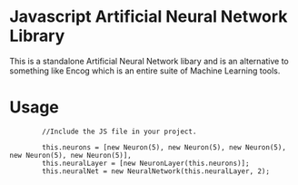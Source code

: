 # Javascript Artificial Neural Network Library

This is a standalone Artificial Neural Network libary and is an alternative to something like Encog 
which is an entire suite of Machine Learning tools.

# Usage
```
		//Include the JS file in your project.
		
		this.neurons = [new Neuron(5), new Neuron(5), new Neuron(5), new Neuron(5), new Neuron(5)],
		this.neuralLayer = [new NeuronLayer(this.neurons)];
		this.neuralNet = new NeuralNetwork(this.neuralLayer, 2);
```
